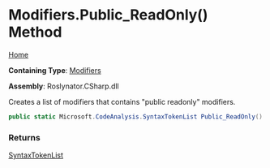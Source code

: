 # Modifiers\.Public\_ReadOnly\(\) Method

[Home](../../../../README.md)

**Containing Type**: [Modifiers](../README.md)

**Assembly**: Roslynator\.CSharp\.dll

  
Creates a list of modifiers that contains "public readonly" modifiers\.

```csharp
public static Microsoft.CodeAnalysis.SyntaxTokenList Public_ReadOnly()
```

### Returns

[SyntaxTokenList](https://docs.microsoft.com/en-us/dotnet/api/microsoft.codeanalysis.syntaxtokenlist)

